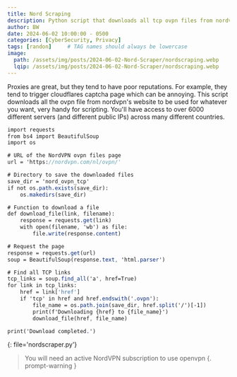 ```yaml
---
title: Nord Scraping
description: Python script that downloads all tcp ovpn files from nordvpn.com 
author: BW
date: 2024-06-02 10:00:00 - 0500
categories: [CyberSecurity, Privacy]
tags: [randon]     # TAG names should always be lowercase
image:
  path: /assets/img/posts/2024-06-02-Nord-Scraper/nordscraping.webp
  lqip: /assets/img/posts/2024-06-02-Nord-Scraper/nordscraping.webp
---
```


Proxies are great, but they tend to have poor reputations. 
For example, they tend to trigger cloudflares captcha page which can be annoying.
This script downloads all the ovpn file from nordvpn's website to be used for whatever you want, very handy for scripting. You'll have access to over 6000 different servers (and different public IPs) across many different countries.

```sass
import requests
from bs4 import BeautifulSoup
import os

# URL of the NordVPN ovpn files page
url = 'https://nordvpn.com/nl/ovpn/'

# Directory to save the downloaded files
save_dir = 'nord_ovpn_tcp'
if not os.path.exists(save_dir):
    os.makedirs(save_dir)

# Function to download a file
def download_file(link, filename):
    response = requests.get(link)
    with open(filename, 'wb') as file:
        file.write(response.content)

# Request the page
response = requests.get(url)
soup = BeautifulSoup(response.text, 'html.parser')

# Find all TCP links
tcp_links = soup.find_all('a', href=True)
for link in tcp_links:
    href = link['href']
    if 'tcp' in href and href.endswith('.ovpn'):
        file_name = os.path.join(save_dir, href.split('/')[-1])
        print(f'Downloading {href} to {file_name}')
        download_file(href, file_name)

print('Download completed.')
```
{: file='nordscraper.py'}

> You will need an active NordVPN subscription to use openvpn
{. prompt-warning }
